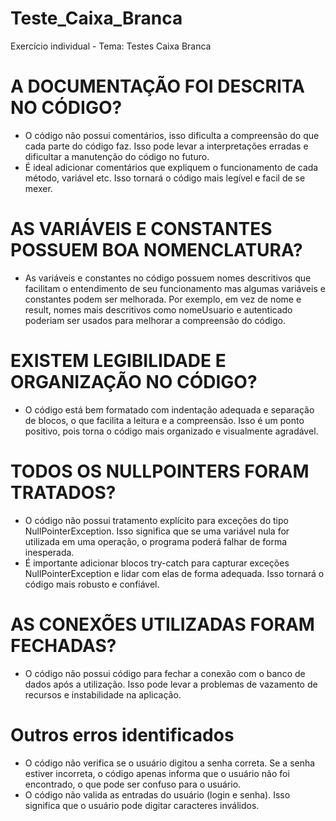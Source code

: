 # Teste_Caixa_Branca
Exercício individual - Tema: Testes Caixa Branca

# A DOCUMENTAÇÃO FOI DESCRITA NO CÓDIGO?
* O código não possui comentários, isso dificulta a compreensão do que cada parte do código faz. Isso pode levar a interpretações erradas e dificultar a manutenção do código no futuro.
* É ideal adicionar comentários que expliquem o funcionamento de cada método, variável etc. Isso tornará o código mais legível e facil de se mexer.

# AS VARIÁVEIS E CONSTANTES POSSUEM BOA NOMENCLATURA?
* As variáveis e constantes no código possuem nomes descritivos que facilitam o entendimento de seu funcionamento mas algumas variáveis e constantes podem ser melhorada. Por exemplo, em vez de nome e result, nomes mais descritivos como nomeUsuario e autenticado poderiam ser usados para melhorar a compreensão do código.

#  EXISTEM LEGIBILIDADE E ORGANIZAÇÃO NO CÓDIGO?
* O código está bem formatado com indentação adequada e separação de blocos, o que facilita a leitura e a compreensão. Isso é um ponto positivo, pois torna o código mais organizado e visualmente agradável.

# TODOS OS NULLPOINTERS FORAM TRATADOS?
* O código não possui tratamento explícito para exceções do tipo NullPointerException. Isso significa que se uma variável nula for utilizada em uma operação, o programa poderá falhar de forma inesperada.
* É importante adicionar blocos try-catch para capturar exceções NullPointerException e lidar com elas de forma adequada. Isso tornará o código mais robusto e confiável.

# AS CONEXÕES UTILIZADAS FORAM FECHADAS?
* O código não possui código para fechar a conexão com o banco de dados após a utilização. Isso pode levar a problemas de vazamento de recursos e instabilidade na aplicação.

# Outros erros identificados
* O código não verifica se o usuário digitou a senha correta. Se a senha estiver incorreta, o código apenas informa que o usuário não foi encontrado, o que pode ser confuso para o usuário.
* O código não valida as entradas do usuário (login e senha). Isso significa que o usuário pode digitar caracteres inválidos.
